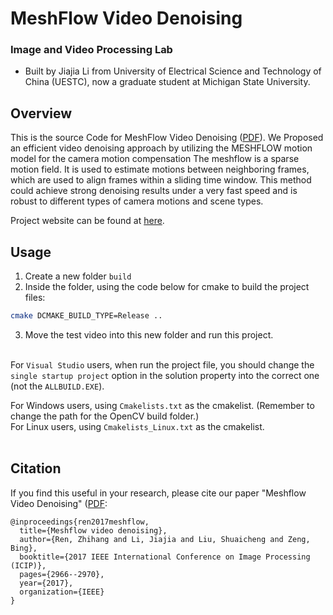 MeshFlow Video Denoising
===============
### Image and Video Processing Lab

- Built by Jiajia Li from University of Electrical Science and Technology of China (UESTC), now a graduate student at Michigan State University.

Overview
-------
This is the source Code for MeshFlow Video Denoising ([PDF](https://ieeexplore.ieee.org/document/8296826)).
We Proposed an efficient video denoising approach by utilizing the MESHFLOW motion model for the camera motion compensation
The meshflow is a sparse motion field. It is used to estimate motions between neighboring frames, which are used to align frames within a sliding time window. This method could achieve strong denoising results under a very fast speed and is robust to different types of camera motions and scene types.

Project website can be found at [here](http://www.liushuaicheng.org/ICIP/2017/index.html).

Usage
-----
1. Create a new folder `build`<br>
2. Inside the folder, using the code below for cmake to build the project files:<br>
```bash
cmake DCMAKE_BUILD_TYPE=Release ..
```
3. Move the test video into this new folder and run this project.<br><br>

For `Visual Studio` users, when run the project file, you should change the `single startup project` option in the solution property into the correct one (not the `ALLBUILD.EXE`).<br>

For Windows users, using `Cmakelists.txt` as the cmakelist. (Remember to change the path for the OpenCV build folder.)<br>
For Linux users, using `Cmakelists_Linux.txt` as the cmakelist.<br><br>

## Citation
If you find this useful in your research, please cite our paper "Meshflow Video Denoising" ([PDF](https://ieeexplore.ieee.org/document/8296826):
~~~
@inproceedings{ren2017meshflow,
  title={Meshflow video denoising},
  author={Ren, Zhihang and Li, Jiajia and Liu, Shuaicheng and Zeng, Bing},
  booktitle={2017 IEEE International Conference on Image Processing (ICIP)},
  pages={2966--2970},
  year={2017},
  organization={IEEE}
}
~~~
